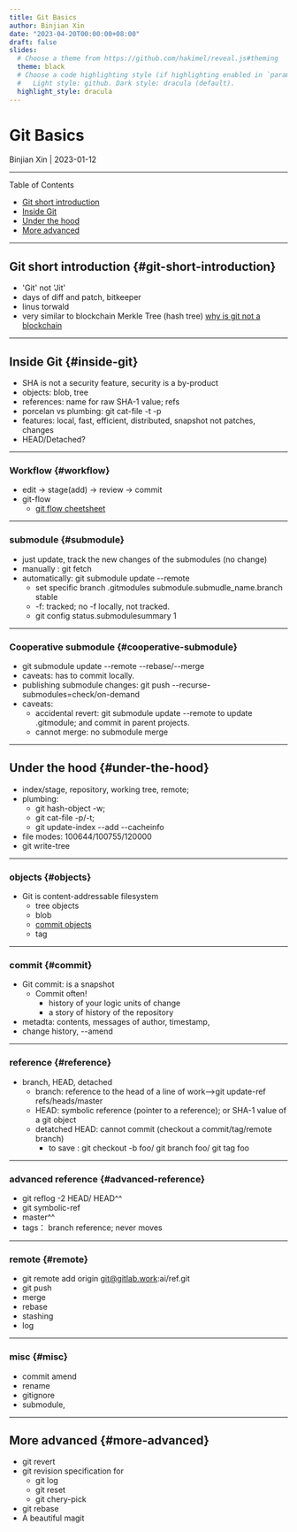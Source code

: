 ```yaml
---
title: Git Basics
author: Binjian Xin
date: "2023-04-20T00:00:00+08:00"
draft: false
slides:
  # Choose a theme from https://github.com/hakimel/reveal.js#theming
  theme: black
  # Choose a code highlighting style (if highlighting enabled in `params.toml`)
  #   Light style: github. Dark style: dracula (default).
  highlight_style: dracula
---
```


# Git Basics

Binjian Xin | 2023-01-12

---
Table of Contents

- [Git short introduction](#git-short-introduction)
- [Inside Git](#inside-git)
- [Under the hood](#under-the-hood)
- [More advanced](#more-advanced)

---
## Git short introduction {#git-short-introduction}

- 'Git' not 'Jit'
- days of diff and patch, bitkeeper
- linus torwald
- very similar to blockchain Merkle Tree (hash tree)
  [why is git not a blockchain](https://stackoverflow.com/questions/46192377/why-is-git-not-considered-a-block-chain)


---
## Inside Git {#inside-git}

- SHA is not a security feature, security is a by-product
- objects:
  blob, tree
- references:
  name for raw SHA-1 value; refs
- porcelan vs plumbing:
  git cat-file -t -p
- features:
  local, fast, efficient, distributed, snapshot not patches, changes
- HEAD/Detached?

---
### Workflow {#workflow}

- edit -&gt; stage(add) -&gt; review -&gt; commit
- git-flow
  - [git flow cheetsheet](https://danielkummer.github.io/git-flow-cheatsheet/index.zh_CN.html)

---
### submodule {#submodule}

- just update, track the new changes of the submodules (no change)
- manually : git fetch
- automatically: git submodule update --remote
  - set specific branch .gitmodules submodule.submudle_name.branch stable
  - -f: tracked; no -f locally, not tracked.
  - git config status.submodulesummary 1

---
### Cooperative submodule {#cooperative-submodule}

- git submodule update --remote --rebase/--merge
- caveats: has to commit locally.
- publishing submodule changes: git push --recurse-submodules=check/on-demand
- caveats:
  - accidental revert: git submodule update --remote to update .gitmodule; and commit in parent projects.
  - cannot merge: no submodule merge

---
## Under the hood {#under-the-hood}

- index/stage, repository, working tree, remote;
- plumbing:
  - git hash-object -w;
  - git cat-file -p/-t;
  - git update-index --add --cacheinfo
- file modes: 100644/100755/120000
- git write-tree

---
### objects {#objects}

- Git is content-addressable filesystem
  - tree objects
  - blob
  - [commit objects](https://git-scm.com/book/en/v2/Git-Internals-Git-Objects)
  - tag

---
### commit {#commit}

- Git commit: is a snapshot
  - Commit often!
    - history of your logic units of change
    - a story of history of the repository
- metadta: contents, messages of author, timestamp,
- change history, --amend

---
### reference {#reference}

- branch, HEAD, detached
  - branch: reference to the head of a line of work--&gt;git update-ref refs/heads/master
  - HEAD: symbolic reference (pointer to a reference); or SHA-1 value of a git object
  - detatched HEAD: cannot commit (checkout a commit/tag/remote branch)
    - to save : git checkout -b foo/ git branch foo/ git tag foo

---
### advanced reference {#advanced-reference}

- git reflog -2 HEAD/ HEAD^^
- git symbolic-ref
- master^^
- tags： branch reference; never moves

---
### remote {#remote}

- git remote add origin git@gitlab.work:ai/ref.git
- git push
- merge
- rebase
- stashing
- log

---
### misc {#misc}

- commit amend
- rename
- gitignore
- submodule,

---
## More advanced {#more-advanced}

- git revert
- git revision specification for
  - git log
  - git reset
  - git chery-pick
- git rebase
- A beautiful magit
